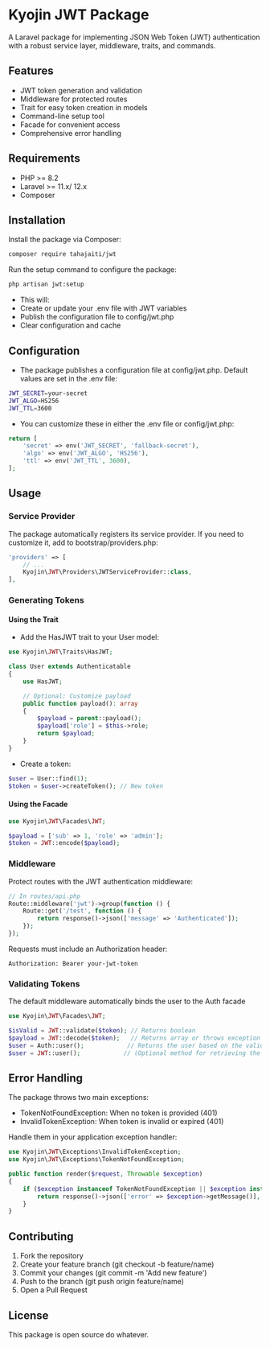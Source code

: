 # Kyojin JWT Package

A Laravel package for implementing JSON Web Token (JWT) authentication with a robust service layer, middleware, traits, and commands.

## Features

- JWT token generation and validation
- Middleware for protected routes
- Trait for easy token creation in models
- Command-line setup tool
- Facade for convenient access
- Comprehensive error handling

## Requirements

- PHP >= 8.2
- Laravel >= 11.x/ 12.x
- Composer

## Installation

Install the package via Composer:

``` bash
composer require tahajaiti/jwt
```

Run the setup command to configure the package:

``` bash
php artisan jwt:setup
```

- This will:
- Create or update your .env file with JWT variables
- Publish the configuration file to config/jwt.php
- Clear configuration and cache

## Configuration

- The package publishes a configuration file at config/jwt.php. Default values are set in the .env file:

``` bash
JWT_SECRET=your-secret
JWT_ALGO=HS256
JWT_TTL=3600
```

- You can customize these in either the .env file or config/jwt.php:

``` php
return [
    'secret' => env('JWT_SECRET', 'fallback-secret'),
    'algo' => env('JWT_ALGO', 'HS256'),
    'ttl' => env('JWT_TTL', 3600),
];
```

## Usage

### Service Provider

The package automatically registers its service provider. If you need to customize it, add to bootstrap/providers.php:

``` php
'providers' => [
    // ...
    Kyojin\JWT\Providers\JWTServiceProvider::class,
],
```

### Generating Tokens

#### Using the Trait

- Add the HasJWT trait to your User model:

```php
use Kyojin\JWT\Traits\HasJWT;

class User extends Authenticatable
{
    use HasJWT;

    // Optional: Customize payload
    public function payload(): array
    {
        $payload = parent::payload();
        $payload['role'] = $this->role;
        return $payload;
    }
}
```

- Create a token:

```php
$user = User::find(1);
$token = $user->createToken(); // New token
```

#### Using the Facade

```php
use Kyojin\JWT\Facades\JWT;

$payload = ['sub' => 1, 'role' => 'admin'];
$token = JWT::encode($payload);
```

### Middleware

Protect routes with the JWT authentication middleware:

```php
// In routes/api.php
Route::middleware('jwt')->group(function () {
    Route::get('/test', function () {
        return response()->json(['message' => 'Authenticated']);
    });
});
```

Requests must include an Authorization header:

```text
Authorization: Bearer your-jwt-token
```

### Validating Tokens

The default middleware automatically binds the user to the Auth facade

```php
use Kyojin\JWT\Facades\JWT;

$isValid = JWT::validate($token); // Returns boolean
$payload = JWT::decode($token);   // Returns array or throws exception
$user = Auth::user();            // Returns the user based on the validated token 
$user = JWT::user();            // (Optional method for retrieving the user)
```

## Error Handling

The package throws two main exceptions:

- TokenNotFoundException: When no token is provided (401)
- InvalidTokenException: When token is invalid or expired (401)

Handle them in your application exception handler:

```php
use Kyojin\JWT\Exceptions\InvalidTokenException;
use Kyojin\JWT\Exceptions\TokenNotFoundException;

public function render($request, Throwable $exception)
{
    if ($exception instanceof TokenNotFoundException || $exception instanceof InvalidTokenException) {
        return response()->json(['error' => $exception->getMessage()], 401);
    }
}
```

## Contributing

1. Fork the repository
2. Create your feature branch (git checkout -b feature/name)
3. Commit your changes (git commit -m 'Add new feature')
4. Push to the branch (git push origin feature/name)
5. Open a Pull Request

## License

This package is open source do whatever.
